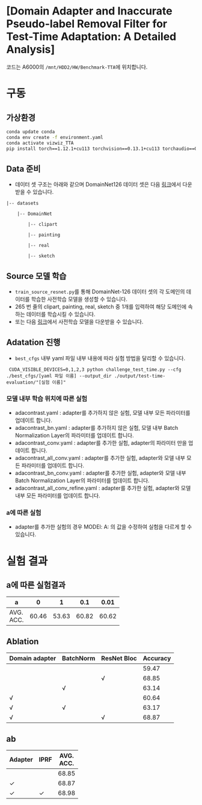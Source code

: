 # [Domain Adapter and Inaccurate Pseudo-label Removal Filter for Test-Time Adaptation: A Detailed Analysis]

코드는 A6000의 `/mnt/HDD2/HW/Benchmark-TTA`에 위치합니다.

# 구동

## 가상환경

```bash
conda update conda
conda env create -f environment.yaml
conda activate vizwiz_TTA
pip install torch==1.12.1+cu113 torchvision==0.13.1+cu113 torchaudio==0.12.1 --extra-index-url https://download.pytorch.org/whl/cu113
```

## Data 준비
- 데이터 셋 구조는 아래와 같으며 DomainNet126 데이터 셋은 다음 [링크](https://ai.bu.edu/M3SDA/)에서 다운 받을 수 있습니다.

```
|-- datasets

    |-- DomainNet
    
        |-- clipart
        
        |-- painting
        
        |-- real
        
        |-- sketch
```
## Source 모델 학습
- `train_source_resnet.py`를 통해 DomainNet-126 데이터 셋의 각 도메인의 데이터를 학습한 사전학습 모델을 생성할 수 있습니다. 
- 265 번 줄의 clipart, painting, real, sketch 중 1개를 입력하여 해당 도메인에 속하는 데이터를 학습시킬 수 있습니다.
- 또는 다음 [링크](https://drive.google.com/drive/folders/1z9YosBHLTxKj8qeWkaDeMS6YFFAwnE_W)에서 사전학습 모델을 다운받을 수 있습니다.
  
## Adatation 진행
- `best_cfgs` 내부 yaml 파일 내부 내용에 따라 실험 방법을 달리할 수 있습니다.

```
 CUDA_VISIBLE_DEVICES=0,1,2,3 python challenge_test_time.py --cfg ./best_cfgs/[yaml 파일 이름] --output_dir ./output/test-time-evaluation/"[실험 이름]"
```
 
### 모델 내부 학습 위치에 따른 실험
- adacontrast.yaml : adapter를 추가하지 않은 실험, 모델 내부 모든 파라미터를 업데이트 합니다.
- adacontrast_bn.yaml : adapter를 추가하지 않은 실험, 모델 내부 Batch Normalization Layer의 파라미터를 업데이트 합니다.
- adacontrast_conv.yaml : adapter를 추가한 실험, adapter의 파라미터 만을 업데이트 합니다.
- adacontrast_all_conv.yaml : adapter를 추가한 실험, adapter와 모델 내부 모든 파라미터를 업데이트 합니다.
- adacontrast_bn_conv.yaml :  adapter를 추가한 실험, adapter와 모델 내부 Batch Normalization Layer의 파라미터를 업데이트 합니다.
- adacontrast_all_conv_refine.yaml : adapter를 추가한 실험, adapter와 모델 내부 모든 파라미터를 업데이트 합니다.
### a에 따른 실험
- adapter를 추가한 실험의 경우 MODEl: A: 의 값을 수정하여 실험을 다르게 할 수 있습니다.

# 실험 결과
## a에 따른 실험결과
<table><thead>
  <tr>
    <th>a</th>
    <th>0</th>
    <th>1</th>
    <th>0.1</th>
    <th>0.01</th>
  </tr></thead>
<tbody>
  <tr>
    <td>AVG.<br>ACC.</td>
    <td>60.46</td>
    <td>53.63</td>
    <td>60.82</td>
    <td>60.62</td>
  </tr>
</tbody>
</table>

## Ablation
<table><thead>
  <tr>
    <th rowspan="2">Domain adapter</th>
    <th rowspan="2"> BatchNorm</th>
    <th rowspan="2">ResNet Bloc</th>
    <th rowspan="2">   Accuracy   </th>
  </tr>
  <tr>
  </tr></thead>
<tbody>
  <tr>
    <td></td>
    <td></td>
    <td></td>
    <td>59.47</td>
  </tr>
  <tr>
    <td></td>
    <td>   <br>   </td>
    <td>   √   </td>
    <td>68.85</td>
  </tr>
  <tr>
    <td></td>
    <td>   √   </td>
    <td></td>
    <td>63.14</td>
  </tr>
  <tr>
    <td>   √   </td>
    <td></td>
    <td></td>
    <td>60.64</td>
  </tr>
  <tr>
    <td>   √   </td>
    <td>   √   </td>
    <td></td>
    <td>63.17</td>
  </tr>
  <tr>
    <td>   √   </td>
    <td></td>
    <td>   √   </td>
    <td>68.87</td>
  </tr>
</tbody>
</table>

## ab
<table><thead>
  <tr>
    <th>Adapter  </th>
    <th>IPRF</th>
    <th>AVG.<br>ACC.</th>
  </tr></thead>
<tbody>
  <tr>
    <td></td>
    <td></td>
    <td>68.85</td>
  </tr>
  <tr>
    <td>✓</td>
    <td></td>
    <td>68.87</td>
  </tr>
  <tr>
    <td>✓</td>
    <td>✓</td>
    <td>68.98</td>
  </tr>
</tbody>
</table>
